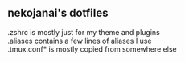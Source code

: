 ## nekojanai's dotfiles

.zshrc is mostly just for my theme and plugins  
.aliases contains a few lines of aliases I use  
.tmux.conf* is mostly copied from somewhere else
